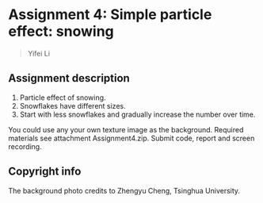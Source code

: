 # Assignment 4: Simple particle effect: snowing

> Yifei Li

## Assignment description

1. Particle effect of snowing.
2. Snowflakes have different sizes. 
3. Start with less snowflakes and gradually increase the number over time.

You could use any your own texture image as the background.
Required materials see attachment Assignment4.zip. Submit code, report and screen recording.

## Copyright info

The background photo credits to Zhengyu Cheng, Tsinghua University.
